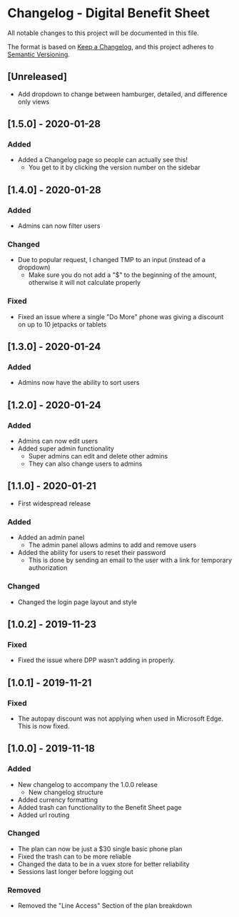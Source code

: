 # Changelog - Digital Benefit Sheet
All notable changes to this project will be documented in this file.

The format is based on [Keep a Changelog](https://keepachangelog.com/en/1.0.0/),
and this project adheres to [Semantic Versioning](https://semver.org/spec/v2.0.0.html).

## [Unreleased]
- Add dropdown to change between hamburger, detailed, and difference only views

## [1.5.0] - 2020-01-28
### Added
- Added a Changelog page so people can actually see this!
    - You get to it by clicking the version number on the sidebar

## [1.4.0] - 2020-01-28
### Added
- Admins can now filter users

### Changed
- Due to popular request, I changed TMP to an input (instead of a dropdown)
    - Make sure you do not add a "$" to the beginning of the amount, otherwise it will not calculate properly

### Fixed
- Fixed an issue where a single "Do More" phone was giving a discount on up to 10 jetpacks or tablets

## [1.3.0] - 2020-01-24
### Added
- Admins now have the ability to sort users

## [1.2.0] - 2020-01-24
### Added
- Admins can now edit users
- Added super admin functionality
    - Super admins can edit and delete other admins
    - They can also change users to admins

## [1.1.0] - 2020-01-21
- First widespread release

### Added
- Added an admin panel
    - The admin panel allows admins to add and remove users
- Added the ability for users to reset their password
    - This is done by sending an email to the user with a link for temporary authorization

### Changed
- Changed the login page layout and style

## [1.0.2] - 2019-11-23
### Fixed
- Fixed the issue where DPP wasn't adding in properly.

## [1.0.1] - 2019-11-21
### Fixed
- The autopay discount was not applying when used in Microsoft Edge. This is now fixed.

## [1.0.0] - 2019-11-18
### Added
- New changelog to accompany the 1.0.0 release
    - New changelog structure
- Added currency formatting
- Added trash can functionality to the Benefit Sheet page
- Added url routing

### Changed
- The plan can now be just a $30 single basic phone plan
- Fixed the trash can to be more reliable
- Changed the data to be in a vuex store for better reliability
- Sessions last longer before logging out

### Removed
- Removed the "Line Access" Section of the plan breakdown